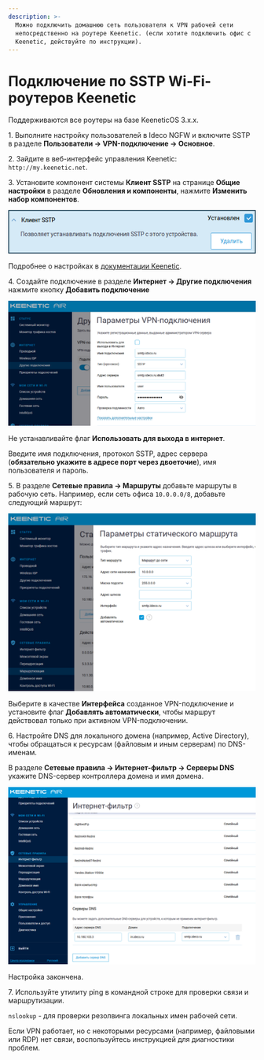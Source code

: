 ```yaml
---
description: >-
  Можно подключить домашнюю сеть пользователя к VPN рабочей сети
  непосредственно на роутере Keenetic. (если хотите подключить офис с
  Keenetic, действуйте по инструкции).
---
```


# Подключение по SSTP Wi-Fi-роутеров Keenetic

Поддерживаются все роутеры на базе KeeneticOS 3.х.х.

1\. Выполните настройку пользователей в Ideco NGFW и включите SSTP в разделе **Пользователи -> VPN-подключение -> Основное**.

2\. Зайдите в веб-интерфейс управления Keenetic: `http://my.keenetic.net`.

3\. Установите компонент системы **Клиент SSTP** на странице **Общие настройки** в разделе **Обновления и компоненты**, нажмите **Изменить набор компонентов**.

![](../../../.gitbook/assets/sstp-c-01.png)

Подробнее о настройках в [документации Keenetic](https://help.keenetic.com/hc/ru/articles/360000599979-SSTP).

4\. Создайте подключение в разделе **Интернет -> Другие подключения** нажмите кнопку **Добавить подключение**

![](../../../.gitbook/assets/sstp-c-02.png)

Не устанавливайте флаг **Использовать для выхода в интернет**.

Введите имя подключения, протокол SSTP, адрес сервера (**обязательно укажите в адресе порт через двоеточие**), имя пользователя и пароль.

5\. В разделе **Сетевые правила -> Маршруты** добавьте маршруты в рабочую сеть. Например, если сеть офиса `10.0.0.0/8`, добавьте следующий маршрут:

![](../../../.gitbook/assets/sstp-c-03.png)

Выберите в качестве **Интерфейса** созданное VPN-подключение и установите флаг **Добавлять автоматически**, чтобы маршрут действовал только при активном VPN-подключении.

6\. Настройте DNS для локального домена (например, Active Directory), чтобы обращаться к ресурсам (файловым и иным серверам) по DNS-именам.

В разделе **Сетевые правила -> Интернет-фильтр -> Серверы DNS** укажите DNS-сервер контроллера домена и имя домена.

![](../../../.gitbook/assets/sstp-c-04.png)

Настройка закончена.

7\. Используйте утилиту ping в командной строке для проверки связи и маршрутизации.

`nslookup` - для проверки резолвинга локальных имен рабочей сети.

Если VPN работает, но с некоторыми ресурсами (например, файловыми или RDP) нет связи, воспользуйтесь инструкцией для диагностики проблем.
